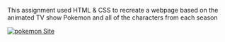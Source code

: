
This assignment used HTML & CSS to recreate a webpage based on the animated TV show Pokemon and all of the characters from each season

[![pokemon Site](https://i.imgur.com/vKb2F1B.png)](https://www.loom.com/share/e49ce11421c7498988782dbeed312766)
